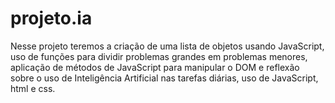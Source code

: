 # projeto.ia
Nesse projeto teremos a criação de uma lista de objetos usando JavaScript, uso de funções para dividir problemas grandes em problemas menores, aplicação de métodos de JavaScript para manipular o DOM e reflexão sobre o uso de Inteligência Artificial nas tarefas diárias, uso de JavaScript, html e css.
